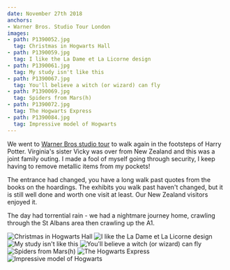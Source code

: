 ```yaml
---
date: November 27th 2018
anchors:
- Warner Bros. Studio Tour London
images:
- path: P1390052.jpg
  tag: Christmas in Hogwarts Hall
- path: P1390059.jpg
  tag: I like the La Dame et La Licorne design
- path: P1390061.jpg
  tag: My study isn't like this
- path: P1390067.jpg
  tag: You'll believe a witch (or wizard) can fly
- path: P1390069.jpg
  tag: Spiders from Mars(h)
- path: P1390072.jpg
  tag: The Hogwarts Express
- path: P1390084.jpg
  tag: Impressive model of Hogwarts
---
```

We went to [Warner Bros studio tour](https://www.wbstudiotour.co.uk/home)
to walk again in the footsteps of Harry Potter. Virginia's sister Vicky
was over from New Zealand and this was a joint family outing.
I made a fool of myself going
through security, I keep having to remove metallic items from my pockets!

The entrance had changed, you have a long walk past quotes from the books
on the hoardings. The exhibits you walk past haven't changed, but it is still
well done and worth one visit at least. Our New Zealand visitors enjoyed it.

The day had torrential rain - we had a nightmare journey home, crawling through
the St Albans area then crawling up the A1.

![Christmas in Hogwarts Hall](P1390052.jpg)
![I like the La Dame et La Licorne design](P1390059.jpg)
![My study isn't like this](P1390061.jpg)
![You'll believe a witch (or wizard) can fly](P1390067.jpg)
![Spiders from Mars(h)](P1390069.jpg)
![The Hogwarts Express](P1390072.jpg)
![Impressive model of Hogwarts](P1390084.jpg)
